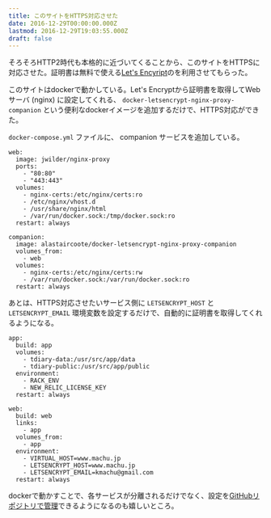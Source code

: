 ```yaml
---
title: このサイトをHTTPS対応させた
date: 2016-12-29T00:00:00.000Z
lastmod: 2016-12-29T19:03:55.000Z
draft: false
---
```


そろそろHTTP2時代も本格的に近づいてくることから、このサイトをHTTPSに対応させた。証明書は無料で使える[Let's Encyript](https://letsencrypt.org)のを利用させてもらった。

このサイトはdockerで動かしている。Let's Encryptから証明書を取得してWebサーバ (nginx) に設定してくれる、 `docker-letsencrypt-nginx-proxy-companion` という便利なdockerイメージを追加するだけで、HTTPS対応ができた。

`docker-compose.yml` ファイルに、 companion サービスを追加している。

```
web:
  image: jwilder/nginx-proxy
  ports:
    - "80:80"
    - "443:443"
  volumes:
    - nginx-certs:/etc/nginx/certs:ro
    - /etc/nginx/vhost.d
    - /usr/share/nginx/html
    - /var/run/docker.sock:/tmp/docker.sock:ro
  restart: always

companion:
  image: alastaircoote/docker-letsencrypt-nginx-proxy-companion
  volumes_from:
    - web
  volumes:
    - nginx-certs:/etc/nginx/certs:rw
    - /var/run/docker.sock:/var/run/docker.sock:ro
  restart: always
```

あとは、HTTPS対応させたいサービス側に `LETSENCRYPT_HOST` と `LETSENCRYPT_EMAIL` 環境変数を設定するだけで、自動的に証明書を取得してくれるようになる。

```
app:
  build: app
  volumes:
    - tdiary-data:/usr/src/app/data
    - tdiary-public:/usr/src/app/public
  environment:
    - RACK_ENV
    - NEW_RELIC_LICENSE_KEY
  restart: always

web:
  build: web
  links:
    - app
  volumes_from:
    - app
  environment:
    - VIRTUAL_HOST=www.machu.jp
    - LETSENCRYPT_HOST=www.machu.jp
    - LETSENCRYPT_EMAIL=kmachu@gmail.com
  restart: always
```

dockerで動かすことで、各サービスが分離されるだけでなく、設定を[GitHubリポジトリで管理](https://github.com/machu/machu-jp)できるようになるのも嬉しいところ。
